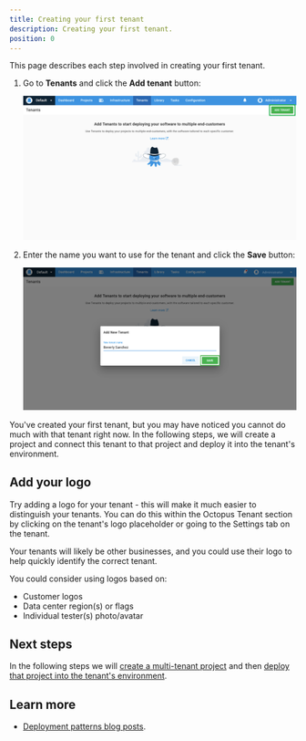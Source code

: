 ```yaml
---
title: Creating your first tenant
description: Creating your first tenant.
position: 0
---
```


This page describes each step involved in creating your first tenant.

1. Go to **Tenants** and click the **Add tenant** button:

   ![](images/add-new-tenant.png "width=500")

2. Enter the name you want to use for the tenant and click the **Save** button:

    ![](images/creating-new-tenant.png "width=500")

You've created your first tenant, but you may have noticed you cannot do much with that tenant right now. In the following steps, we will create a project and connect this tenant to that project and deploy it into the tenant's environment.

## Add your logo

Try adding a logo for your tenant - this will make it much easier to distinguish your tenants. You can do this within the Octopus Tenant section by clicking on the tenant's logo placeholder or going to the Settings tab on the tenant.

Your tenants will likely be other businesses, and you could use their logo to help quickly identify the correct tenant.

You could consider using logos based on:

- Customer logos
- Data center region(s) or flags
- Individual tester(s) photo/avatar

## Next steps

In the following steps we will [create a multi-tenant project](/docs/deployment-patterns/multi-tenant-deployments/multi-tenant-deployment-guide/creating-your-first-multi-tenant-project.md) and then [deploy that project into the tenant's environment](/docs/deployment-patterns/multi-tenant-deployments/multi-tenant-deployment-guide/deploying-a-simple-multi-tenant-project.md).

## Learn more

- [Deployment patterns blog posts](https://octopus.com/blog/tag/Deployment%20Patterns).
